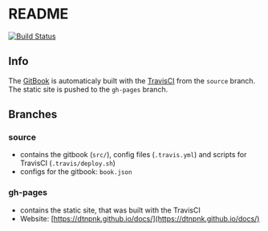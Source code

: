 # README

[![Build Status](https://travis-ci.org/dtnpnk/docs.svg?branch=source)](https://travis-ci.org/dtnpnk/docs)

## Info

The [GitBook](https://www.gitbook.com/ "GitBook") is automaticaly built with the [TravisCI](https://travis-ci.org/ "TravisCI") from the `source` branch. The static site is pushed to the `gh-pages` branch.

## Branches

### **source**

* contains the gitbook \(`src/`\), config files \(`.travis.yml`\) and scripts for TravisCI \(`.travis/deploy.sh`\)
* configs for the gitbook: `book.json`

### **gh-pages**

* contains the static site, that was built with the TravisCI
* Website: [https://dtnpnk.github.io/docs/](https://dtnpnk.github.io/docs/)



